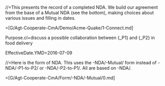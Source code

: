 //=This presents the record of a completed NDA.  We build our agreement from the base of a Mutual NDA (see the bottom), making choices about various issues and filling in dates.  

=[G/Agt-Cooperate-CmA/Demo/Acme-Quake/1-Connect.md]

Purpose.cl=discuss a possible collaboration between {_P1} and {_P2} in food delivery

EffectiveDate.YMD=2016-07-09

//=Here is the form of NDA.  This uses the -NDA/-Mutual/ form instead of -NDA/-P1-to-P2/ or -NDA/-P2-to-P1/.  All are based on -NDA/.

=[G/Agt-Cooperate-CmA/Form/-NDA/-Mutual/0.md]
